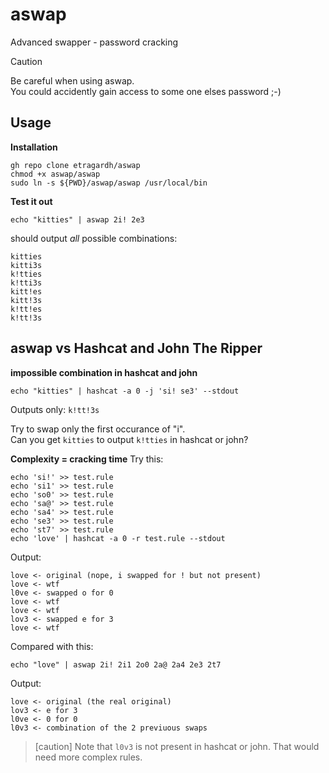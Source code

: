 # aswap
Advanced swapper - password cracking

>[!CAUTION]
> Be careful when using aswap.<br />
> You could accidently gain access to some one elses password ;-) 

## Usage

**Installation**

```
gh repo clone etragardh/aswap
chmod +x aswap/aswap
sudo ln -s ${PWD}/aswap/aswap /usr/local/bin
```

**Test it out**
```
echo "kitties" | aswap 2i! 2e3
```

should output _all_ possible combinations:
```
kitties
kitti3s
k!tties
k!tti3s
kitt!es
kitt!3s
k!tt!es
k!tt!3s
```

## aswap vs Hashcat and John The Ripper

**impossible combination in hashcat and john**
```
echo "kitties" | hashcat -a 0 -j 'si! se3' --stdout
```
Outputs only:
`k!tt!3s`

Try to swap only the first occurance of "i".<br />
Can you get `kitties` to output `k!tties` in hashcat or john?

**Complexity = cracking time**
Try this:
```
echo 'si!' >> test.rule
echo 'si1' >> test.rule
echo 'so0' >> test.rule
echo 'sa@' >> test.rule
echo 'sa4' >> test.rule
echo 'se3' >> test.rule
echo 'st7' >> test.rule
echo 'love' | hashcat -a 0 -r test.rule --stdout
```

Output:
```
love <- original (nope, i swapped for ! but not present)
love <- wtf
l0ve <- swapped o for 0
love <- wtf
love <- wtf
lov3 <- swapped e for 3
love <- wtf
```
Compared with this:

```
echo "love" | aswap 2i! 2i1 2o0 2a@ 2a4 2e3 2t7
```
Output:
```
love <- original (the real original)
lov3 <- e for 3
l0ve <- 0 for 0
l0v3 <- combination of the 2 previuous swaps
```

> [caution]
> Note that `l0v3` is not present in hashcat or john. That would need more complex rules.
